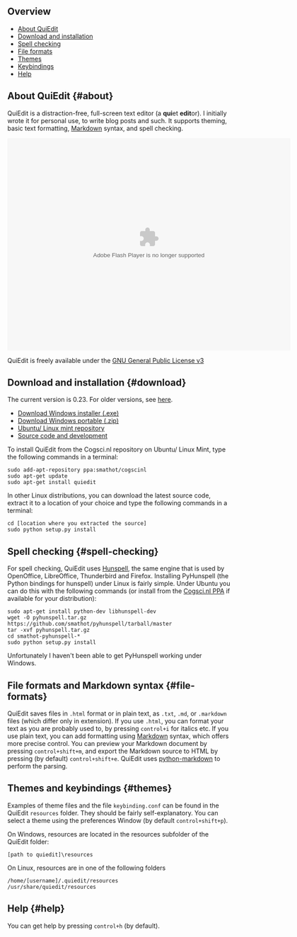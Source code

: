 Overview
--------

- [About QuiEdit](#about)
- [Download and installation](#download)
- [Spell checking](#spell-checking)
- [File formats](#file-formats)
- [Themes](#themes)
- [Keybindings](#keybindings)
- [Help](#help)

About QuiEdit {#about}
-------------

QuiEdit is a distraction-free, full-screen text editor (a **qui**et **edit**or). I initially wrote it for personal use, to write blog posts and such. It supports theming, basic text formatting, [Markdown][] syntax, and spell checking.

<object width="640" height="480"> <param name="flashvars" value="offsite=true&lang=en-us&page_show_url=%2Fphotos%2Fcogsci%2Fsets%2F72157632308320281%2Fshow%2F&page_show_back_url=%2Fphotos%2Fcogsci%2Fsets%2F72157632308320281%2F&set_id=72157632308320281&jump_to="></param> <param name="movie" value="http://www.flickr.com/apps/slideshow/show.swf?v=122138"></param> <param name="allowFullScreen" value="true"></param><embed type="application/x-shockwave-flash" src="http://www.flickr.com/apps/slideshow/show.swf?v=122138" allowFullScreen="true" flashvars="offsite=true&lang=en-us&page_show_url=%2Fphotos%2Fcogsci%2Fsets%2F72157632308320281%2Fshow%2F&page_show_back_url=%2Fphotos%2Fcogsci%2Fsets%2F72157632308320281%2F&set_id=72157632308320281&jump_to=" width="640" height="480"></embed></object>

QuiEdit is freely available under the [GNU General Public License v3][gpl]

Download and installation {#download}
-------------------------

The current version is 0.23. For older versions, see [here][archive].

- [Download Windows installer (.exe)][win-exe]
- [Download Windows portable (.zip)][win-zip]
- [Ubuntu/ Linux mint repository][ppa]
- [Source code and development][github]

To install QuiEdit from the Cogsci.nl repository on Ubuntu/ Linux Mint, type the following commands in a terminal:

	sudo add-apt-repository ppa:smathot/cogscinl
	sudo apt-get update
	sudo apt-get install quiedit

In other Linux distributions, you can download the latest source code, extract it to a location of your choice and type the following commands in a terminal:

	cd [location where you extracted the source]
	sudo python setup.py install

Spell checking {#spell-checking}
--------------

For spell checking, QuiEdit uses [Hunspell][], the same engine that is used by OpenOffice, LibreOffice, Thunderbird and Firefox. Installing PyHunspell (the Python bindings for hunspell) under Linux is fairly simple. Under Ubuntu you can do this with the following commands (or install from the [Cogsci.nl PPA][ppa] if available for your distribution):

	sudo apt-get install python-dev libhunspell-dev
	wget -O pyhunspell.tar.gz https://github.com/smathot/pyhunspell/tarball/master
	tar -xvf pyhunspell.tar.gz 
	cd smathot-pyhunspell-*
	sudo python setup.py install

Unfortunately I haven't been able to get PyHunspell working under Windows.

File formats and Markdown syntax {#file-formats}
--------------------------------

QuiEdit saves files in `.html` format or in plain text, as `.txt`, `.md`, or `.markdown` files (which differ only in extension). If you use `.html`, you can format your text as you are probably used to, by pressing `control+i` for italics etc. If you use plain text, you can add formatting using [Markdown][] syntax, which offers more precise control. You can preview your Markdown document by pressing `control+shift+m`, and export the Markdown source to HTML by pressing (by default) `control+shift+e`. QuiEdit uses [python-markdown][] to perform the parsing.

Themes and keybindings {#themes}
----------------------

Examples of theme files and the file `keybinding.conf` can be found in the QuiEdit `resources` folder. They should be fairly self-explanatory. You can select a theme using the preferences Window (by default `control+shift+p`).

On Windows, resources are located in the resources subfolder of the QuiEdit folder:

	[path to quiedit]\resources

On Linux, resources are in one of the following folders

	/home/[username]/.quiedit/resources
	/usr/share/quiedit/resources

Help {#help}
----

You can get help by pressing `control+h` (by default).

[markdown]: http://daringfireball.net/projects/markdown/syntax
[gpl]: http://www.gnu.org/copyleft/gpl.html
[archive]: http://files.cogsci.nl/software/quiedit/
[hunspell]: http://hunspell.sourceforge.net/
[python-markdown]: http://packages.python.org/Markdown/
[ppa]: https://launchpad.net/~smathot/+archive/cogscinl
[github]: https://github.com/smathot/quiedit
[win-exe]: http://files.cogsci.nl/software/quiedit/quiedit_0.23-win32-1.exe
[win-zip]: http://files.cogsci.nl/software/quiedit/quiedit_0.23-win32-1.zip